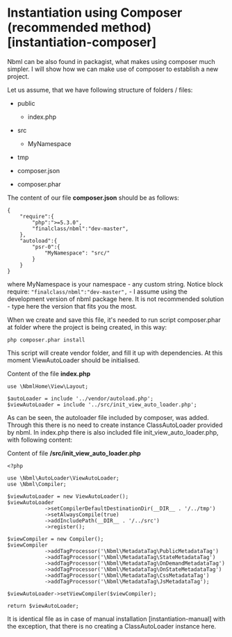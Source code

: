 # Instantiation using Composer (recommended method) [instantiation-composer]

Nbml can be also found in packagist, what makes using composer much simpler.
I will show how we can make use of composer to establish a new project.

Let us assume, that we have following structure of folders / files:

* public

	* index.php
* src

	* MyNamespace
* tmp
* composer.json
* composer.phar

The content of our file **composer.json** should be as follows:

	{
		"require":{
			"php":">=5.3.0",
			"finalclass/nbml":"dev-master",
		},
		"autoload":{
			"psr-0":{
				"MyNamespace": "src/"
			}
		}
	}

where MyNamespace is your namespace - any custom string.
Notice block require: `"finalclass/nbml":"dev-master",` - I assume using the development version 
of nbml package here. It is not recommended solution - type here the version that fits you the most.

When we create and save this file, it's needed to run script composer.phar at folder where the project is being created, in this way:

	php composer.phar install

This script will create vendor folder, and fill it up with dependencies.
At this moment ViewAutoLoader should be initialised.

Content of the file **index.php**

	use \NbmlHome\View\Layout;

	$autoLoader = include '../vendor/autoload.php';
	$viewAutoLoader = include '../src/init_view_auto_loader.php';

As can be seen, the autoloader file included by composer, was added. Through this there is no need to
create instance ClassAutoLoader provided by nbml.
In index.php there is also included file init_view_auto_loader.php, with following content:

Content of file **/src/init_view_auto_loader.php**

	<?php

	use \Nbml\AutoLoader\ViewAutoLoader;
	use \Nbml\Compiler;

	$viewAutoLoader = new ViewAutoLoader();
	$viewAutoLoader
				->setCompilerDefaultDestinationDir(__DIR__ . '/../tmp')
				->setAlwaysCompile(true)
				->addIncludePath(__DIR__ . '/../src')
				->register();

	$viewCompiler = new Compiler();
	$viewCompiler
				->addTagProcessor('\Nbml\MetadataTag\PublicMetadataTag')
				->addTagProcessor('\Nbml\MetadataTag\StateMetadataTag')
				->addTagProcessor('\Nbml\MetadataTag\OnDemandMetadataTag')
				->addTagProcessor('\Nbml\MetadataTag\OnStateMetadataTag')
				->addTagProcessor('\Nbml\MetadataTag\CssMetadataTag')
				->addTagProcessor('\Nbml\MetadataTag\JsMetadataTag');

	$viewAutoLoader->setViewCompiler($viewCompiler);

	return $viewAutoLoader;

It is identical file as in case of manual installation [instantiation-manual] with the exception, that there is no
creating a ClassAutoLoader instance here.
